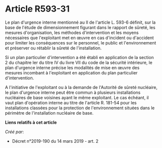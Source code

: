 # Article R593-31

Le plan d'urgence interne mentionné au II de l'article L. 593-6 définit, sur la base de l'étude de dimensionnement figurant
dans le rapport de sûreté, les mesures d'organisation, les méthodes d'intervention et les moyens nécessaires que l'exploitant
met en œuvre en cas d'incident ou d'accident pour limiter les conséquences sur le personnel, le public et l'environnement et
préserver ou rétablir la sûreté de l'installation.

Si un plan particulier d'intervention a été établi en application de la section 2 du chapitre Ier du titre IV du livre VII du
code de la sécurité intérieure, le plan d'urgence interne précise les modalités de mise en œuvre des mesures incombant à
l'exploitant en application du plan particulier d'intervention.

A l'initiative de l'exploitant ou à la demande de l'Autorité de sûreté nucléaire, le plan d'urgence interne peut être commun
à plusieurs installations nucléaires de base voisines ayant le même exploitant. Le cas échéant, il vaut plan d'opération
interne au titre de l'article R. 181-54 pour les installations classées pour la protection de l'environnement situées dans le
périmètre de l'installation nucléaire de base.

**Liens relatifs à cet article**

_Créé par_:

  - Décret n°2019-190 du 14 mars 2019 - art. 2

